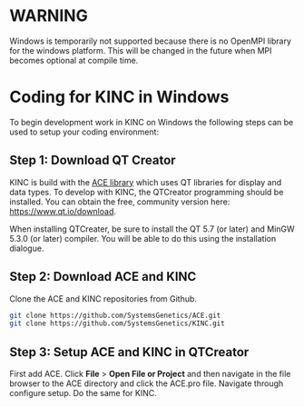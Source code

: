 # WARNING
Windows is temporarily not supported because there is no OpenMPI library for the windows platform. This will be changed in the future when MPI becomes optional at compile time.

# Coding for KINC in Windows
To begin development work in KINC on Windows the following steps can be used to setup your coding environment:

## Step 1: Download QT Creator
KINC is build with the [ACE library](https://github.com/systemsgenetics/ACE) which uses QT libraries for display and data types. To develop with KINC, the QTCreator programming should be installed. You can obtain the free, community version here:  https://www.qt.io/download.

When installing QTCreater, be sure to install the QT 5.7 (or later) and MinGW 5.3.0 (or later) compiler.  You will be able to do this using the installation dialogue.

## Step 2: Download ACE and KINC
Clone the ACE and KINC repositories from Github.

```bash
git clone https://github.com/SystemsGenetics/ACE.git
git clone https://github.com/SystemsGenetics/KINC.git
```

## Step 3: Setup ACE and KINC in QTCreator
First add ACE. Click **File** > **Open File or Project** and then navigate in the file browser to the ACE directory and click the ACE.pro file. Navigate through configure setup. Do the same for KINC.
